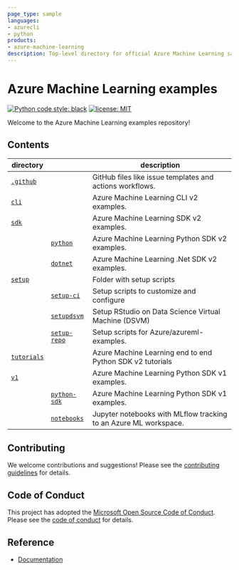 ```yaml
---
page_type: sample
languages:
- azurecli
- python
products:
- azure-machine-learning
description: Top-level directory for official Azure Machine Learning sample code and examples.
---
```


# Azure Machine Learning examples

[![Python code style: black](https://img.shields.io/badge/code%20style-black-000000.svg)](https://github.com/psf/black)
[![license: MIT](https://img.shields.io/badge/License-MIT-purple.svg)](LICENSE)

Welcome to the Azure Machine Learning examples repository!

## Contents

|directory||description|
|-|-|-|
|[`.github`](.github)||GitHub files like issue templates and actions workflows.|
|[`cli`](cli)||Azure Machine Learning CLI v2 examples.||
|[`sdk`](sdk)||Azure Machine Learning SDK v2 examples.||
||[`python`](sdk/python/)| Azure Machine Learning Python SDK v2 examples.|
||[`dotnet`](sdk/dotnet)| Azure Machine Learning .Net SDK v2 examples.|
|[`setup`](setup)||Folder with setup scripts|
||[`setup-ci`](setup/setup-ci)|Setup scripts to customize and configure ||an Azure Machine Learning compute instance.|
||[`setupdsvm`](setup/setup-dsvm/RStudio/)|Setup RStudio on Data Science Virtual Machine (DSVM)|
||[`setup-repo`](setup/setup-repo)|Setup scripts for Azure/azureml-examples.|
|[`tutorials`](tutorials/)||Azure Machine Learning end to end Python SDK v2 tutorials|
|[`v1`](v1)||Azure Machine Learning Python SDK v1 examples.|
||[`python-sdk`](v1/python-sdk)|Azure Machine Learning Python SDK v1 examples.|
||[`notebooks`](v1/notebooks)|Jupyter notebooks with MLflow tracking to an Azure ML workspace.|

## Contributing

We welcome contributions and suggestions! Please see the [contributing guidelines](CONTRIBUTING.md) for details.

## Code of Conduct

This project has adopted the [Microsoft Open Source Code of Conduct](https://opensource.microsoft.com/codeofconduct/). Please see the [code of conduct](CODE_OF_CONDUCT.md) for details.

## Reference
 
- [Documentation](https://docs.microsoft.com/azure/machine-learning)
 
